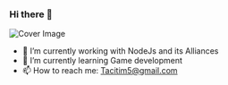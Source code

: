 ### Hi there 👋

<!--
**Tacit1/Tacit1** is a ✨ _special_ ✨ repository because its `README.md` (this file) appears on your GitHub profile.
--> 
![Cover Image](https://png.pngtree.com/thumb_back/fw800/background/20220522/pngtree-programming-and-coding-banner-working-image_1375029.jpg)
- 🔭 I’m currently working with NodeJs and its Alliances
- 🌱 I’m currently learning Game development 
- 📫 How to reach me: Tacitim5@gmail.com

